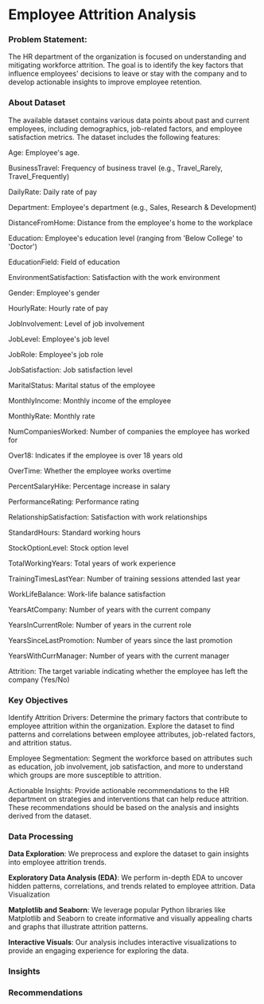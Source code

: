# Employee Attrition Analysis

### Problem Statement:

The HR department of the organization is focused on understanding and mitigating workforce attrition. The goal is to identify the key factors that influence employees' decisions to leave or stay with the company and to develop actionable insights to improve employee retention. 

### About Dataset
The available dataset contains various data points about past and current employees, including demographics, job-related factors, and employee satisfaction metrics.
The dataset includes the following features:

Age: Employee's age.

BusinessTravel: Frequency of business travel (e.g., Travel_Rarely, Travel_Frequently)

DailyRate: Daily rate of pay

Department: Employee's department (e.g., Sales, Research & Development)

DistanceFromHome: Distance from the employee's home to the workplace

Education: Employee's education level (ranging from 'Below College' to 'Doctor')

EducationField: Field of education

EnvironmentSatisfaction: Satisfaction with the work environment

Gender: Employee's gender

HourlyRate: Hourly rate of pay

JobInvolvement: Level of job involvement

JobLevel: Employee's job level

JobRole: Employee's job role

JobSatisfaction: Job satisfaction level

MaritalStatus: Marital status of the employee

MonthlyIncome: Monthly income of the employee

MonthlyRate: Monthly rate

NumCompaniesWorked: Number of companies the employee has worked for

Over18: Indicates if the employee is over 18 years old

OverTime: Whether the employee works overtime

PercentSalaryHike: Percentage increase in salary

PerformanceRating: Performance rating

RelationshipSatisfaction: Satisfaction with work relationships

StandardHours: Standard working hours

StockOptionLevel: Stock option level

TotalWorkingYears: Total years of work experience

TrainingTimesLastYear: Number of training sessions attended last year

WorkLifeBalance: Work-life balance satisfaction

YearsAtCompany: Number of years with the current company

YearsInCurrentRole: Number of years in the current role

YearsSinceLastPromotion: Number of years since the last promotion

YearsWithCurrManager: Number of years with the current manager

Attrition: The target variable indicating whether the employee has left the company (Yes/No)

### Key Objectives

Identify Attrition Drivers: Determine the primary factors that contribute to employee attrition within the organization. Explore the dataset to find patterns and correlations between employee attributes, job-related factors, and attrition status.

Employee Segmentation: Segment the workforce based on attributes such as education, job involvement, job satisfaction, and more to understand which groups are more susceptible to attrition.

Actionable Insights: Provide actionable recommendations to the HR department on strategies and interventions that can help reduce attrition. These recommendations should be based on the analysis and insights derived from the dataset.


### Data Processing

**Data Exploration**: We preprocess and explore the dataset to gain insights into employee attrition trends.

 **Exploratory Data Analysis (EDA)**: We perform in-depth EDA to uncover hidden patterns, correlations, and trends related to employee attrition.
 Data Visualization

**Matplotlib and Seaborn**: We leverage popular Python libraries like Matplotlib and Seaborn to create informative and visually appealing charts and graphs that illustrate attrition patterns.

**Interactive Visuals**: Our analysis includes interactive visualizations to provide an engaging experience for exploring the data.


### Insights

### Recommendations
